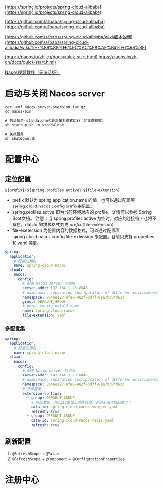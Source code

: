 [https://spring.io/projects/spring-cloud-alibaba](https://spring.io/projects/spring-cloud-alibaba)

[https://github.com/alibaba/spring-cloud-alibaba](https://github.com/alibaba/spring-cloud-alibaba)

[https://github.com/alibaba/spring-cloud-alibaba/wiki/版本说明](https://github.com/alibaba/spring-cloud-alibaba/wiki/%E7%89%88%E6%9C%AC%E8%AF%B4%E6%98%8E)

[https://nacos.io/zh-cn/docs/quick-start.html](https://nacos.io/zh-cn/docs/quick-start.html)

[Nacos视频教程（无废话版）](https://www.bilibili.com/video/BV1WZ4y1w7ww)

# 启动与关闭 Nacos server

```shell
tar -xvf nacos-server-$version.tar.gz
cd nacos/bin

# 启动命令(standalone代表着单机模式运行，非集群模式)
sh startup.sh -m standalone

# 关闭服务
sh shutdown.sh
```

# 配置中心

## 定位配置

```
${prefix}-${spring.profiles.active}.${file-extension}
```

- prefix 默认为 spring.application.name 的值，也可以通过配置项 spring.cloud.nacos.config.prefix来配置。
- spring.profiles.active 即为当前环境对应的 profile，详情可以参考 Spring Boot文档。 注意：当 spring.profiles.active 为空时，对应的连接符 - 也将不存在，dataId 的拼接格式变成 ${prefix}.${file-extension}
- file-exetension 为配置内容的数据格式，可以通过配置项 spring.cloud.nacos.config.file-extension 来配置。目前只支持 properties 和 yaml 类型。

```yaml
spring:
  application:
    # 配置应用名
    name: spring-cloud-nacos
  cloud:
    nacos:
      config:
        # 配置 Nacos server 的地址
        server-addr: 192.168.1.23:8848
        # namespace, separation configuration of different environments. e.g. dev
        namespace: 864ee127-efe0-482f-bd7f-8ea7bd74d63d
        group: DEFAULT_GROUP
        # nacos config dataId name.
        name: spring-cloud-nacos
        file-extension: yaml
```

### 多配置集

```yaml
spring:
  application:
    # 配置应用名
    name: spring-cloud-nacos
  cloud:
    nacos:
      config:
        # 配置 Nacos server 的地址
        server-addr: 192.168.1.23:8848
        # namespace, separation configuration of different environments. e.g. dev
        namespace: 864ee127-efe0-482f-bd7f-8ea7bd74d63d
        # 多配置集
        extension-configs:
          - group: DEFAULT_GROUP
            # 多配置集，dataId要加上文件后缀，否则无法读取配置？？
            data-id: spring-cloud-nacos-swagger.yaml
            refresh: true
          - group: DEFAULT_GROUP
            data-id: spring-cloud-nacos-redis.yaml
            refresh: true
```

## 刷新配置

1. ```@RefreshScope``` + ```@Value```
2. ```@RefreshScope``` + ```@Component``` + ```@ConfigurationProperties```

# 注册中心

